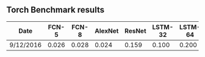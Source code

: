 ## Torch Benchmark results


| Date      | FCN-5 | FCN-8 | AlexNet | ResNet | LSTM-32 | LSTM-64 |
|-----------|-------|-------|---------|--------|---------|---------|
| 9/12/2016 | 0.026 | 0.028 | 0.024   | 0.159  |  0.100  | 0.200   |
